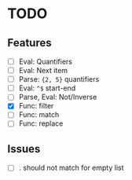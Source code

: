 # TODO

## Features
  - [ ] Eval: Quantifiers
  - [ ] Eval: Next item
  - [ ] Parse: `{2, 5}` quantifiers
  - [ ] Eval: `^$` start-end
  - [ ] Parse, Eval: Not/Inverse
  - [X] Func: filter
  - [ ] Func: match
  - [ ] Func: replace

## Issues
  - [ ] . should not match for empty list

